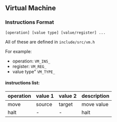 ## Virtual Machine
### Instructions Format
`[operation] [value type] [value/register] ...`

All of these are defined in `include/src/vm.h`

For example:
* operation: `VM_INS_`
* register: `VM_REG_`
* value type" `VM_TYPE_`
#### instructions list:
|operation|value 1|value 2|description|
|---------|-------|-------|-----------|
|move     |source |target |move value |
|halt     |-      |-      |halt       |
